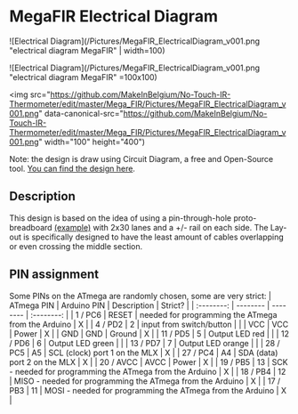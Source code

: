 # MegaFIR Electrical Diagram

![Electrical Diagram](/Pictures/MegaFIR_ElectricalDiagram_v001.png "electrical diagram MegaFIR" | width=100)

![Electrical Diagram](/Pictures/MegaFIR_ElectricalDiagram_v001.png "electrical diagram MegaFIR" =100x100)

<img src="https://github.com/MakeInBelgium/No-Touch-IR-Thermometer/edit/master/Mega_FIR/Pictures/MegaFIR_ElectricalDiagram_v001.png" data-canonical-src="https://github.com/MakeInBelgium/No-Touch-IR-Thermometer/edit/master/Mega_FIR/Pictures/MegaFIR_ElectricalDiagram_v001.png" width="100" height="400")

Note: the design is draw using Circuit Diagram, a free and Open-Source tool. [You can find the design here](https://www.circuit-diagram.org/circuits/e216c06a74a149ee9efb37499b95ee45).

## Description
This design is based on the idea of using a pin-through-hole proto-breadboard [(example)](https://www.adafruit.com/product/571) with 2x30 lanes and a +/- rail on each side. The Lay-out is specifically designed to have the least amount of cables overlapping or even crossing the middle section. 

## PIN assignment
Some PINs on the ATmega are randomly chosen, some are very strict:
| ATmega PIN | Arduino PIN | Description | Strict? |
| :--------: | -------- | -------- | :--------: | 
| 1 / PC6 | RESET | needed for programming the ATmega from the Arduino | X |
| 4 / PD2 | 2 | input from switch/button |  |
| VCC | VCC | Power | X |
| GND | GND | Ground | X |
| 11 / PD5 | 5 | Output LED red | |
| 12 / PD6 | 6 | Output LED green | | 
| 13 / PD7 | 7 | Output LED orange | | 
| 28 / PC5 | A5 | SCL (clock) port 1 on the MLX | X |
| 27 / PC4 | A4 | SDA (data) port 2 on the MLX | X |
| 20 / AVCC | AVCC | Power | X |
| 19 / PB5 | 13 | SCK - needed for programming the ATmega from the Arduino | X |
| 18 / PB4 | 12 | MISO - needed for programming the ATmega from the Arduino | X |
| 17 / PB3 | 11 | MOSI - needed for programming the ATmega from the Arduino | X |

